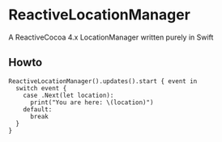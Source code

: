 # ReactiveLocationManager

A ReactiveCocoa 4.x LocationManager written purely in Swift

## Howto

```
ReactiveLocationManager().updates().start { event in 
  switch event {
    case .Next(let location):
      print("You are here: \(location)")
    default:
      break
  }
}
```
